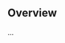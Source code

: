 <!-- Note: Please must use one of our issue templates to file an issue! 🛑 -->
<!-- 👉 https://github.com/BJ0815/ts-api/issues/new/choose 👈 -->
<!-- **Issues that should have been filed with a template will be closed without action, and we will ask you to use a template.** -->

<!-- This blank issue template is only for issues that don't fit any of the templates. -->

## Overview

...
